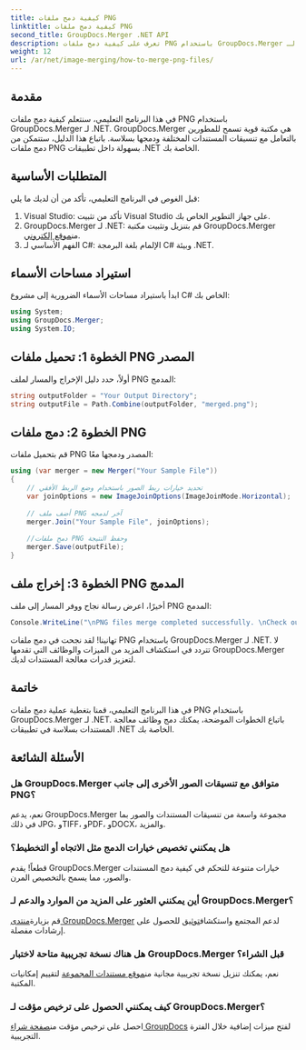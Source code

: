 ```yaml
---
title: كيفية دمج ملفات PNG
linktitle: كيفية دمج ملفات PNG
second_title: GroupDocs.Merger .NET API
description: تعرف على كيفية دمج ملفات PNG باستخدام GroupDocs.Merger لـ .NET. دليل خطوة بخطوة للتكامل السلس في تطبيقات .NET الخاصة بك.
weight: 12
url: /ar/net/image-merging/how-to-merge-png-files/
---
```

## مقدمة
في هذا البرنامج التعليمي، سنتعلم كيفية دمج ملفات PNG باستخدام GroupDocs.Merger لـ .NET. GroupDocs.Merger هي مكتبة قوية تسمح للمطورين بالتعامل مع تنسيقات المستندات المختلفة ودمجها بسلاسة. باتباع هذا الدليل، ستتمكن من دمج ملفات PNG بسهولة داخل تطبيقات .NET الخاصة بك.
## المتطلبات الأساسية
قبل الغوص في البرنامج التعليمي، تأكد من أن لديك ما يلي:
1. Visual Studio: تأكد من تثبيت Visual Studio على جهاز التطوير الخاص بك.
2.  GroupDocs.Merger لـ .NET: قم بتنزيل وتثبيت مكتبة GroupDocs.Merger من[موقع إلكتروني](https://releases.groupdocs.com/merger/net/).
3. الفهم الأساسي لـ C#: الإلمام بلغة البرمجة C# وبيئة .NET.

## استيراد مساحات الأسماء
ابدأ باستيراد مساحات الأسماء الضرورية إلى مشروع C# الخاص بك:
```csharp
using System; 
using GroupDocs.Merger;
using System.IO;
```
## الخطوة 1: تحميل ملفات PNG المصدر
أولاً، حدد دليل الإخراج والمسار لملف PNG المدمج:
```csharp
string outputFolder = "Your Output Directory";
string outputFile = Path.Combine(outputFolder, "merged.png");
```
## الخطوة 2: دمج ملفات PNG
قم بتحميل ملفات PNG المصدر ودمجها معًا:
```csharp
using (var merger = new Merger("Your Sample File"))
{
    // تحديد خيارات ربط الصور باستخدام وضع الربط الأفقي
    var joinOptions = new ImageJoinOptions(ImageJoinMode.Horizontal);
    
    // أضف ملف PNG آخر لدمجه
    merger.Join("Your Sample File", joinOptions);
    
    //دمج ملفات PNG وحفظ النتيجة
    merger.Save(outputFile);
}
```
## الخطوة 3: إخراج ملف PNG المدمج
أخيرًا، اعرض رسالة نجاح ووفر المسار إلى ملف PNG المدمج:
```csharp
Console.WriteLine("\nPNG files merge completed successfully. \nCheck output in {0}", outputFolder);
```
تهانينا! لقد نجحت في دمج ملفات PNG باستخدام GroupDocs.Merger لـ .NET. لا تتردد في استكشاف المزيد من الميزات والوظائف التي تقدمها GroupDocs.Merger لتعزيز قدرات معالجة المستندات لديك.


## خاتمة
في هذا البرنامج التعليمي، قمنا بتغطية عملية دمج ملفات PNG باستخدام GroupDocs.Merger لـ .NET. باتباع الخطوات الموضحة، يمكنك دمج وظائف معالجة المستندات بسلاسة في تطبيقات .NET الخاصة بك.
## الأسئلة الشائعة
### هل GroupDocs.Merger متوافق مع تنسيقات الصور الأخرى إلى جانب PNG؟
نعم، يدعم GroupDocs.Merger مجموعة واسعة من تنسيقات المستندات والصور بما في ذلك JPG، وTIFF، وPDF، وDOCX، والمزيد.
### هل يمكنني تخصيص خيارات الدمج مثل الاتجاه أو التخطيط؟
قطعاً! يقدم GroupDocs.Merger خيارات متنوعة للتحكم في كيفية دمج المستندات والصور، مما يسمح بالتخصيص المرن.
### أين يمكنني العثور على المزيد من الموارد والدعم لـ GroupDocs.Merger؟
 قم بزيارة[منتدى GroupDocs.Merger](https://forum.groupdocs.com/c/merger/32) لدعم المجتمع واستكشاف[توثيق](https://tutorials.groupdocs.com/merger/net/) للحصول على إرشادات مفصلة.
### هل هناك نسخة تجريبية متاحة لاختبار GroupDocs.Merger قبل الشراء؟
 نعم، يمكنك تنزيل نسخة تجريبية مجانية من[موقع مستندات المجموعة](https://releases.groupdocs.com/) لتقييم إمكانيات المكتبة.
### كيف يمكنني الحصول على ترخيص مؤقت لـ GroupDocs.Merger؟
 احصل على ترخيص مؤقت من[صفحة شراء GroupDocs](https://purchase.groupdocs.com/temporary-license/) لفتح ميزات إضافية خلال الفترة التجريبية.
